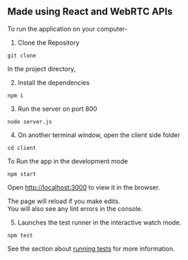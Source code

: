 ## Made using React and WebRTC APIs

To run the application on your computer-

1. Clone the Repository
```
git clone 
```

In the project directory,

2. Install the dependencies
```
npm i
```

3. Run the server on port 800
```
node server.js
```

4. On another terminal window, open the client side folder
```
cd client
```
To Run the app in the development mode
```
npm start
```

Open [http://localhost:3000](http://localhost:3000) to view it in the browser.

The page will reload if you make edits.\
You will also see any lint errors in the console.

5. Launches the test runner in the interactive watch mode.
```
npm test
```
See the section about [running tests](https://facebook.github.io/create-react-app/docs/running-tests) for more information.
